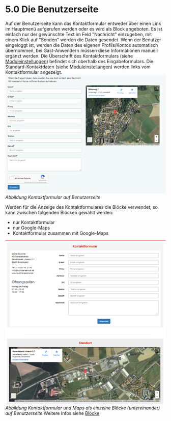 # 5.0 Die Benutzerseite

Auf der Benutzerseite kann das Kontaktformular entweder über einen Link im Hauptmenü aufgerufen werden oder es wird als Block angeboten.
Es ist einfach nur der gewünschte Text im Feld "Nachricht" einzugeben, mit einem Klick auf "Senden" werden die Daten gesendet.
Wenn der Benutzer eingeloggt ist, werden die Daten des eigenen Profils/Kontos automatisch übernommen, bei Gast-Anwendern müssen diese Informationen manuell ergänzt werden.
Die Überschrift des Kontaktformulars (siehe [Moduleinstellungen](3preferences.md)) befindet sich oberhalb des Eingabeformulars. Die Standard-Kontaktdaten (siehe [Moduleinstellungen](3preferences.md)) werden links vom Kontaktformular angezeigt.
![5_form1_de.PNG](../assets/5_form1_de.PNG)
*Abbildung Kontaktformular auf Benutzerseite*

Werden für die Anzeige des Kontaktformulares die Blöcke verwendet, so kann zwischen folgenden Blöcken gewählt werden:
- nur Kontaktformular
- nur Google-Maps
- Kontaktformular zusammen mit Google-Maps

![5_form2_de.PNG](../assets/5_form2_de.PNG)
*Abbildung Kontaktformular und Maps als einzelne Blöcke (untereinander) auf Benutzerseite*
Weitere Infos siehe [Blöcke](6blocks.md)